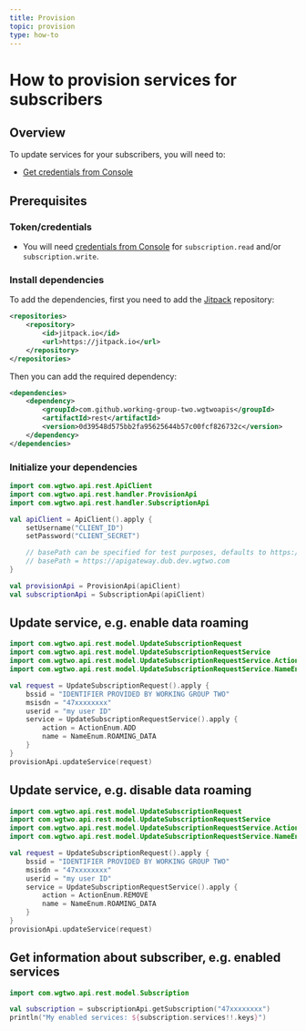 ```yaml
---
title: Provision
topic: provision
type: how-to
---
```


# How to provision services for subscribers

## Overview

To update services for your subscribers, you will need to:
* [Get credentials from Console](https://console.wgtwo.com/api-keys-redirect)

## Prerequisites

### Token/credentials
* You will need [credentials from Console](https://console.wgtwo.com/api-keys-redirect) for `subscription.read` and/or `subscription.write`.

### Install dependencies

To add the dependencies, first you need to add the [Jitpack](https://jitpack.io) repository:
```xml
<repositories>
    <repository>
        <id>jitpack.io</id>
        <url>https://jitpack.io</url>
    </repository>
</repositories>
```

Then you can add the required dependency:

```xml
<dependencies>
    <dependency>
        <groupId>com.github.working-group-two.wgtwoapis</groupId>
        <artifactId>rest</artifactId>
        <version>0d39548d575bb2fa95625644b57c00fcf826732c</version>
    </dependency>
</dependencies>
```

### Initialize your dependencies
```kotlin
import com.wgtwo.api.rest.ApiClient
import com.wgtwo.api.rest.handler.ProvisionApi
import com.wgtwo.api.rest.handler.SubscriptionApi

val apiClient = ApiClient().apply {
    setUsername("CLIENT_ID")
    setPassword("CLIENT_SECRET")

    // basePath can be specified for test purposes, defaults to https://api.wgtwo.com
    // basePath = https://apigateway.dub.dev.wgtwo.com
}

val provisionApi = ProvisionApi(apiClient)
val subscriptionApi = SubscriptionApi(apiClient)
```

## Update service, e.g. enable data roaming
```kotlin
import com.wgtwo.api.rest.model.UpdateSubscriptionRequest
import com.wgtwo.api.rest.model.UpdateSubscriptionRequestService
import com.wgtwo.api.rest.model.UpdateSubscriptionRequestService.ActionEnum
import com.wgtwo.api.rest.model.UpdateSubscriptionRequestService.NameEnum

val request = UpdateSubscriptionRequest().apply {
    bssid = "IDENTIFIER PROVIDED BY WORKING GROUP TWO"
    msisdn = "47xxxxxxxx"
    userid = "my user ID"
    service = UpdateSubscriptionRequestService().apply { 
        action = ActionEnum.ADD
        name = NameEnum.ROAMING_DATA
    }
}
provisionApi.updateService(request)
```

## Update service, e.g. disable data roaming
```kotlin
import com.wgtwo.api.rest.model.UpdateSubscriptionRequest
import com.wgtwo.api.rest.model.UpdateSubscriptionRequestService
import com.wgtwo.api.rest.model.UpdateSubscriptionRequestService.ActionEnum
import com.wgtwo.api.rest.model.UpdateSubscriptionRequestService.NameEnum

val request = UpdateSubscriptionRequest().apply {
    bssid = "IDENTIFIER PROVIDED BY WORKING GROUP TWO"
    msisdn = "47xxxxxxxx"
    userid = "my user ID"
    service = UpdateSubscriptionRequestService().apply { 
        action = ActionEnum.REMOVE
        name = NameEnum.ROAMING_DATA
    }
}
provisionApi.updateService(request)
```

## Get information about subscriber, e.g. enabled services
```kotlin
import com.wgtwo.api.rest.model.Subscription

val subscription = subscriptionApi.getSubscription("47xxxxxxxx")
println("My enabled services: ${subscription.services!!.keys}")
```